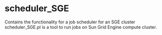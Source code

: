# scheduler_SGE
Contains the functionality for a job scheduler for an SGE cluster
scheduler_SGE.pl is a tool to run jobs on Sun Grid Engine compute cluster.
